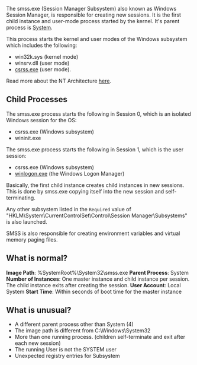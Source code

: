 The smss.exe (Session Manager Subsystem) also known as Windows Session Manager, is responsible for creating new sessions. It is the first child instance and user-mode process started by the kernel. It's parent process is [System](obsidian://open?vault=security-notes&file=Defensive%20Security%2FEndpoint%20Security%2FCore%20Windows%20Processes%2FSystem).

This process starts the kernel and user modes of the Windows subsystem which includes the following:
- win32k.sys (kernel mode)
- winsrv.dll (user mode)
- [csrss.exe](obsidian://open?vault=security-notes&file=Defensive%20Security%2FEndpoint%20Security%2FCore%20Windows%20Processes%2Fcsrss.exe) (user mode).

Read more about the NT Architecture [here](https://en.wikipedia.org/wiki/Architecture_of_Windows_NT).
## Child Processes
The smss.exe process starts the following in Session 0, which is an isolated Windows session for the OS:
- csrss.exe (Windows subsystem)
- wininit.exe

The smss.exe process starts the following in Session 1, which is the user session:
- csrss.exe (Windows subsystem)
- [winlogon.exe](obsidian://open?vault=security-notes&file=Defensive%20Security%2FEndpoint%20Security%2FCore%20Windows%20Processes%2Fwinlogon.exe) (the Windows Logon Manager)

Basically, the first child instance creates child instances in new sessions. This is done by smss.exe copying itself into the new session and self-terminating.

Any other subsystem listed in the `Required` value of "HKLM\System\CurrentControlSet\Control\Session Manager\Subsystems" is also launched.

SMSS is also responsible for creating environment variables and virtual memory paging files.
## What is normal?
**Image Path**: %SystemRoot%\System32\smss.exe
**Parent Process**: System
**Number of Instances**: One master instance and child instance per session. The child instance exits after creating the session.
**User Account**: Local System
**Start Time**: Within seconds of boot time for the master instance
## What is unusual?
- A different parent process other than System (4)
- The image path is different from C:\Windows\System32
- More than one running process. (children self-terminate and exit after each new session)
- The running User is not the SYSTEM user
- Unexpected registry entries for Subsystem